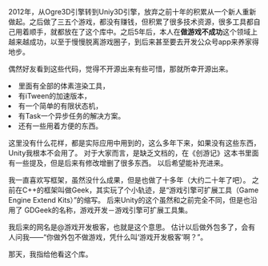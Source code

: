 2012年，从Ogre3D引擎转到Uniy3D引擎，放弃之前十年的积累从一个新人重新做起。之后做了三五个游戏，都没有赚钱，但积累了很多技术资源，很多工具都自己用着顺手，就都放在了这个库中。之后5年后，本人在<b>做游戏不成功</b>这个领域上越来越成功，以至于慢慢脱离游戏圈子，到后来甚至要去开发公众号app来养家得地步。

偶然好友看到这些代码，觉得不开源出来有些可惜，那就所幸开源出来。

<li>里面有全部的体素渲染工具，
<li>有iTween的加速版本，
<li>有一个简单的有限状态机，
<li>有Task一个异步任务的解决方案。
<li>还有一些用着方便的东西。

这里没有什么花样，都是实际应用中用到的，这么多年下来，如果没有这些东西，Unity我根本不会用了。
对于大家而言，是缺乏文档的，在《创游记》这本书里面有一些提及，但是后来有修改增删了很多东西。
以后希望能补充进来。

我一直喜欢写框架，虽然没什么成果，但是也做了十多年（大约二十年了吧）。
之前在C++的框架叫做Geek，其实玩了个小轨迹，是“游戏引擎可扩展工具（Game Engine Extend Kits）”的缩写。
后来Unity的这个虽然和之前完全不同，但是也沿用了 GDGeek的名称，游戏开发－游戏引擎可扩展工具集。

我后来的网名是@游戏开发极客，也就是这个意思。
估计以后做外包多了，会有人问我——“你做外包不做游戏，凭什么叫‘游戏开发极客’啊？”。

那天，我指给他看这个库。






